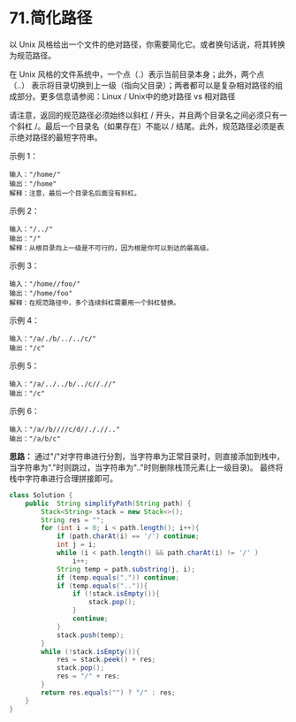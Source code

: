 # 71.简化路径
以 Unix 风格给出一个文件的绝对路径，你需要简化它。或者换句话说，将其转换为规范路径。

在 Unix 风格的文件系统中，一个点（.）表示当前目录本身；此外，两个点 （..） 表示将目录切换到上一级（指向父目录）；两者都可以是复杂相对路径的组成部分。更多信息请参阅：Linux / Unix中的绝对路径 vs 相对路径

请注意，返回的规范路径必须始终以斜杠 / 开头，并且两个目录名之间必须只有一个斜杠 /。最后一个目录名（如果存在）不能以 / 结尾。此外，规范路径必须是表示绝对路径的最短字符串。

示例 1：
```
输入："/home/"
输出："/home"
解释：注意，最后一个目录名后面没有斜杠。
```
示例 2：
```
输入："/../"
输出："/"
解释：从根目录向上一级是不可行的，因为根是你可以到达的最高级。
```
示例 3：
```
输入："/home//foo/"
输出："/home/foo"
解释：在规范路径中，多个连续斜杠需要用一个斜杠替换。
```
示例 4：
```
输入："/a/./b/../../c/"
输出："/c"
```
示例 5：
```
输入："/a/../../b/../c//.//"
输出："/c"
```
示例 6：
```
输入："/a//b////c/d//././/.."
输出："/a/b/c"
```
**思路：** 通过"/"对字符串进行分割，当字符串为正常目录时，则直接添加到栈中，当字符串为"."时则跳过，当字符串为".."时则删除栈顶元素(上一级目录)。 最终将栈中字符串进行合理拼接即可。

```java
class Solution {
    public  String simplifyPath(String path) {
        Stack<String> stack = new Stack<>();
        String res = "";
        for (int i = 0; i < path.length(); i++){
            if (path.charAt(i) == '/') continue;
            int j = i;
            while (i < path.length() && path.charAt(i) != '/' )
                i++;
            String temp = path.substring(j, i);
            if (temp.equals(".")) continue;
            if (temp.equals("..")){
                if (!stack.isEmpty()){
                    stack.pop();
                }
                continue;
            }
            stack.push(temp);
        }
        while (!stack.isEmpty()){
            res = stack.peek() + res;
            stack.pop();
            res = "/" + res;
        }
        return res.equals("") ? "/" : res;
    }
}
```